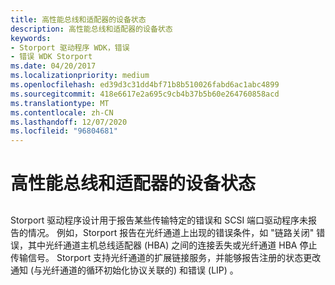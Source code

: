 ```yaml
---
title: 高性能总线和适配器的设备状态
description: 高性能总线和适配器的设备状态
keywords:
- Storport 驱动程序 WDK，错误
- 错误 WDK Storport
ms.date: 04/20/2017
ms.localizationpriority: medium
ms.openlocfilehash: ed39d3c31dd4bf71b8b510026fabd6ac1abc4899
ms.sourcegitcommit: 418e6617e2a695c9cb4b37b5b60e264760858acd
ms.translationtype: MT
ms.contentlocale: zh-CN
ms.lasthandoff: 12/07/2020
ms.locfileid: "96804681"
---
```

# <a name="device-status-for-high-performance-buses-and-adapters"></a>高性能总线和适配器的设备状态


## <span id="ddk_device_status_for_high_performance_buses_and_adapters_kg"></span><span id="DDK_DEVICE_STATUS_FOR_HIGH_PERFORMANCE_BUSES_AND_ADAPTERS_KG"></span>


Storport 驱动程序设计用于报告某些传输特定的错误和 SCSI 端口驱动程序未报告的情况。 例如，Storport 报告在光纤通道上出现的错误条件，如 "链路关闭" 错误，其中光纤通道主机总线适配器 (HBA) 之间的连接丢失或光纤通道 HBA 停止传输信号。 Storport 支持光纤通道的扩展链接服务，并能够报告注册的状态更改通知 (与光纤通道的循环初始化协议关联的) 和错误 (LIP) 。

 

 




